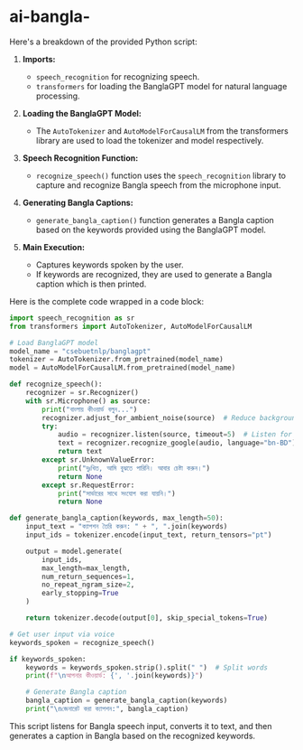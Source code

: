 # ai-bangla-
Here's a breakdown of the provided Python script:

1. **Imports:**
   - `speech_recognition` for recognizing speech.
   - `transformers` for loading the BanglaGPT model for natural language processing.

2. **Loading the BanglaGPT Model:**
   - The `AutoTokenizer` and `AutoModelForCausalLM` from the transformers library are used to load the tokenizer and model respectively.

3. **Speech Recognition Function:**
   - `recognize_speech()` function uses the `speech_recognition` library to capture and recognize Bangla speech from the microphone input.

4. **Generating Bangla Captions:**
   - `generate_bangla_caption()` function generates a Bangla caption based on the keywords provided using the BanglaGPT model.

5. **Main Execution:**
   - Captures keywords spoken by the user.
   - If keywords are recognized, they are used to generate a Bangla caption which is then printed.

Here is the complete code wrapped in a code block:

```python name=bangla_caption_generator.py
import speech_recognition as sr
from transformers import AutoTokenizer, AutoModelForCausalLM

# Load BanglaGPT model
model_name = "csebuetnlp/banglagpt"
tokenizer = AutoTokenizer.from_pretrained(model_name)
model = AutoModelForCausalLM.from_pretrained(model_name)

def recognize_speech():
    recognizer = sr.Recognizer()
    with sr.Microphone() as source:
        print("বাংলায় কীওয়ার্ড বলুন...")
        recognizer.adjust_for_ambient_noise(source)  # Reduce background noise
        try:
            audio = recognizer.listen(source, timeout=5)  # Listen for 5 seconds
            text = recognizer.recognize_google(audio, language="bn-BD")  # Recognize Bangla
            return text
        except sr.UnknownValueError:
            print("দুঃখিত, আমি বুঝতে পারিনি। আবার চেষ্টা করুন।")
            return None
        except sr.RequestError:
            print("সার্ভারের সাথে সংযোগ করা যায়নি।")
            return None

def generate_bangla_caption(keywords, max_length=50):
    input_text = "ক্যাপশন তৈরি করুন: " + ", ".join(keywords)
    input_ids = tokenizer.encode(input_text, return_tensors="pt")

    output = model.generate(
        input_ids,
        max_length=max_length,
        num_return_sequences=1,
        no_repeat_ngram_size=2,
        early_stopping=True
    )

    return tokenizer.decode(output[0], skip_special_tokens=True)

# Get user input via voice
keywords_spoken = recognize_speech()

if keywords_spoken:
    keywords = keywords_spoken.strip().split(" ")  # Split words
    print(f"\nআপনার কীওয়ার্ড: {', '.join(keywords)}")

    # Generate Bangla caption
    bangla_caption = generate_bangla_caption(keywords)
    print("\nজেনারেট করা ক্যাপশন:", bangla_caption)
```

This script listens for Bangla speech input, converts it to text, and then generates a caption in Bangla based on the recognized keywords.
